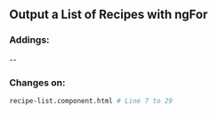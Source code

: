 ## Output a List of Recipes with ngFor ##

### Addings: ###
--

### Changes on: ###
```sh
recipe-list.component.html # Line 7 to 29
```
